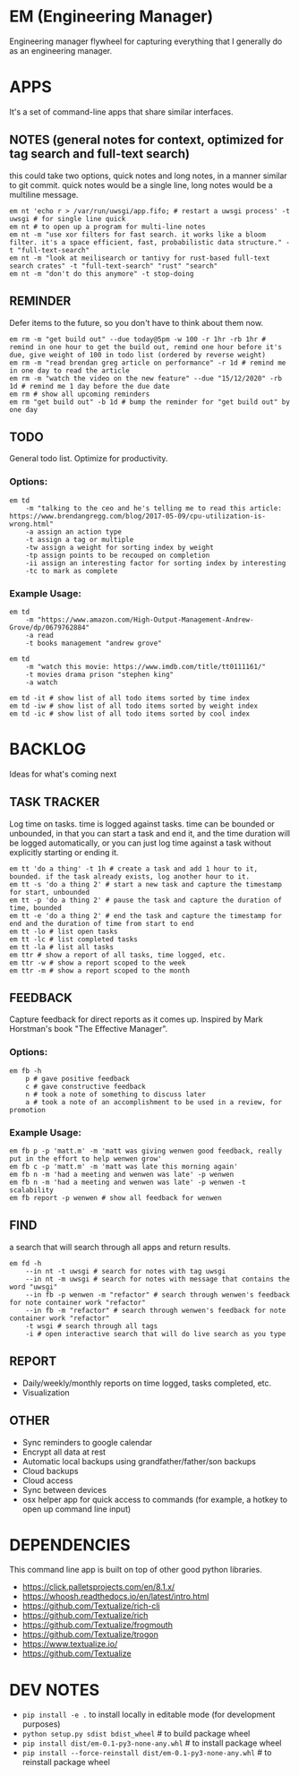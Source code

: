 # EM (Engineering Manager)
Engineering manager flywheel for capturing everything that I generally do as an engineering manager.

# APPS
It's a set of command-line apps that share similar interfaces.

## NOTES (general notes for context, optimized for tag search and full-text search)

this could take two options, quick notes and long notes, in a manner similar to git commit. 
quick notes would be a single line, long notes would be a multiline message.

```
em nt 'echo r > /var/run/uwsgi/app.fifo; # restart a uwsgi process' -t uwsgi # for single line quick
em nt # to open up a program for multi-line notes
em nt -m "use xor filters for fast search. it works like a bloom filter. it's a space efficient, fast, probabilistic data structure." -t "full-text-search"
em nt -m "look at meilisearch or tantivy for rust-based full-text search crates" -t "full-text-search" "rust" "search"
em nt -m "don't do this anymore" -t stop-doing
```

## REMINDER

Defer items to the future, so you don't have to think about them now.

```
em rm -m "get build out" --due today@5pm -w 100 -r 1hr -rb 1hr # remind in one hour to get the build out, remind one hour before it's due, give weight of 100 in todo list (ordered by reverse weight)
em rm -m "read brendan greg article on performance" -r 1d # remind me in one day to read the article
em rm -m "watch the video on the new feature" --due "15/12/2020" -rb 1d # remind me 1 day before the due date
em rm # show all upcoming reminders
em rm "get build out" -b 1d # bump the reminder for "get build out" by one day
```

## TODO

General todo list. Optimize for productivity.

### Options:
```
em td 
    -m "talking to the ceo and he's telling me to read this article: https://www.brendangregg.com/blog/2017-05-09/cpu-utilization-is-wrong.html"
    -a assign an action type 
    -t assign a tag or multiple
    -tw assign a weight for sorting index by weight
    -tp assign points to be recouped on completion 
    -ii assign an interesting factor for sorting index by interesting
    -tc to mark as complete
```

### Example Usage:
```
em td 
    -m "https://www.amazon.com/High-Output-Management-Andrew-Grove/dp/0679762884"
    -a read
    -t books management "andrew grove"

em td 
    -m "watch this movie: https://www.imdb.com/title/tt0111161/"
    -t movies drama prison "stephen king"
    -a watch

em td -it # show list of all todo items sorted by time index
em td -iw # show list of all todo items sorted by weight index
em td -ic # show list of all todo items sorted by cool index
```

# BACKLOG
Ideas for what's coming next

## TASK TRACKER

Log time on tasks. time is logged against tasks. time can be bounded or unbounded,
in that you can start a task and end it, and the time duration will be logged automatically, or you 
can just log time against a task without explicitly starting or ending it.

```
em tt 'do a thing' -t 1h # create a task and add 1 hour to it, bounded. if the task already exists, log another hour to it.
em tt -s 'do a thing 2' # start a new task and capture the timestamp for start, unbounded
em tt -p 'do a thing 2' # pause the task and capture the duration of time, bounded
em tt -e 'do a thing 2' # end the task and capture the timestamp for end and the duration of time from start to end
em tt -lo # list open tasks
em tt -lc # list completed tasks
em tt -la # list all tasks
em ttr # show a report of all tasks, time logged, etc.
em ttr -w # show a report scoped to the week
em ttr -m # show a report scoped to the month
```

## FEEDBACK
Capture feedback for direct reports as it comes up. Inspired by Mark Horstman's book "The Effective Manager".

### Options:
```
em fb -h
    p # gave positive feedback
    c # gave constructive feedback
    n # took a note of something to discuss later
    a # took a note of an accomplishment to be used in a review, for promotion
```

### Example Usage:
```
em fb p -p 'matt.m' -m 'matt was giving wenwen good feedback, really put in the effort to help wenwen grow'
em fb c -p 'matt.m' -m 'matt was late this morning again'
em fb n -m 'had a meeting and wenwen was late' -p wenwen
em fb n -m 'had a meeting and wenwen was late' -p wenwen -t scalability
em fb report -p wenwen # show all feedback for wenwen
```

## FIND
a search that will search through all apps and return results.
```
em fd -h
    --in nt -t uwsgi # search for notes with tag uwsgi
    --in nt -m uwsgi # search for notes with message that contains the word "uwsgi"
    --in fb -p wenwen -m "refactor" # search through wenwen's feedback for note container work "refactor"
    --in fb -m "refactor" # search through wenwen's feedback for note container work "refactor"
    -t wsgi # search through all tags
    -i # open interactive search that will do live search as you type
```

## REPORT

- Daily/weekly/monthly reports on time logged, tasks completed, etc.
- Visualization

## OTHER

- Sync reminders to google calendar
- Encrypt all data at rest
- Automatic local backups using grandfather/father/son backups
- Cloud backups
- Cloud access
- Sync between devices
- osx helper app for quick access to commands (for example, a hotkey to open up command line input)

# DEPENDENCIES

This command line app is built on top of other good python libraries.

- https://click.palletsprojects.com/en/8.1.x/
- https://whoosh.readthedocs.io/en/latest/intro.html
- https://github.com/Textualize/rich-cli
- https://github.com/Textualize/rich
- https://github.com/Textualize/frogmouth
- https://github.com/Textualize/trogon
- https://www.textualize.io/
- https://github.com/Textualize

# DEV NOTES

- `pip install -e .` to install locally in editable mode (for development purposes)
- `python setup.py sdist bdist_wheel` # to build package wheel
- `pip install dist/em-0.1-py3-none-any.whl` # to install package wheel
- `pip install --force-reinstall dist/em-0.1-py3-none-any.whl` # to reinstall package wheel